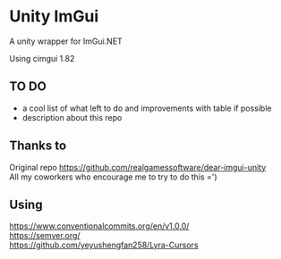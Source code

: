 # Unity ImGui
A unity wrapper for ImGui.NET

Using cimgui 1.82

## TO DO

- a cool list of what left to do and improvements with table if possible
- description about this repo

## Thanks to  
Original repo https://github.com/realgamessoftware/dear-imgui-unity  
All my coworkers who encourage me to try to do this =')  

## Using 
https://www.conventionalcommits.org/en/v1.0.0/  
https://semver.org/  
https://github.com/yeyushengfan258/Lyra-Cursors  